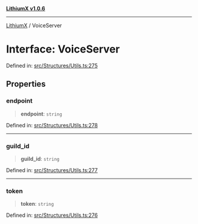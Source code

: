 [**LithiumX v1.0.6**](../README.md)

***

[LithiumX](../globals.md) / VoiceServer

# Interface: VoiceServer

Defined in: [src/Structures/Utils.ts:275](https://github.com/anantix-network/LithiumX/blob/50b399548f48d78c1c57a0dfe99d487d3da44bc6/src/Structures/Utils.ts#L275)

## Properties

### endpoint

> **endpoint**: `string`

Defined in: [src/Structures/Utils.ts:278](https://github.com/anantix-network/LithiumX/blob/50b399548f48d78c1c57a0dfe99d487d3da44bc6/src/Structures/Utils.ts#L278)

***

### guild\_id

> **guild\_id**: `string`

Defined in: [src/Structures/Utils.ts:277](https://github.com/anantix-network/LithiumX/blob/50b399548f48d78c1c57a0dfe99d487d3da44bc6/src/Structures/Utils.ts#L277)

***

### token

> **token**: `string`

Defined in: [src/Structures/Utils.ts:276](https://github.com/anantix-network/LithiumX/blob/50b399548f48d78c1c57a0dfe99d487d3da44bc6/src/Structures/Utils.ts#L276)
